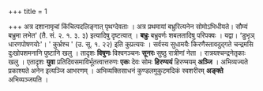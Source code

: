 +++
title = 1

+++
अत्र दशानामृचां किंचित्पदलिङ्गात् पृथग्देवताः । अत्र प्रथमायां बभ्रुरित्यनेन सोमोऽभिधीयते। सौम्यं बभ्रुमा लभेत' (तै. सं. २. १. ३. ३) इत्यादिषु दृष्टत्वात् । **बभ्रुः** बभ्रुवर्णः शबलतादिषु परिपक्वः । यद्वा। ‘डुभृञ् धारणपोषणयोः'। ' कुर्भ्रश्च ' (उ. सू. १. २२) इति कुप्रत्ययः । सर्वस्य सुधामयैः किरणैस्तावदुद्गते चन्द्रमसि दुःखोपशमनानि पुष्टानि खलु । तादृशः **विषुणः** विश्वगञ्चनः **सूनरः** सुष्ठु रात्रीणां नेता । रात्रयश्चन्द्रनेतृकाः खलु । एतादृशः **युवा** प्रतिदिवसमाविर्भूतत्वात्तरुणः **एकः** देवः सोमः **हिरण्ययं** हिरण्मयम् **अञ्जि** । अभिव्यज्यते प्रकाश्यते अनेन इत्यञ्जि आभरणम् । अभिव्यक्तिसाधनं कुण्डलमुकुटमदिकं स्वशरीरम् **अङ्क्ते** अभिव्यञ्जयति ।